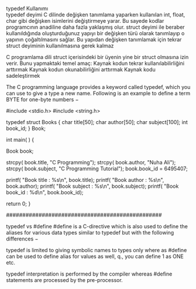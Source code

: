 typedef Kullanımı <br>
typedef deyimi C dilinde değişken tanımlama yaparken kullanılan int, float, char gibi değişken isimlerini değiştirmeye yarar.
Bu sayede kodlar programcının anadiline daha fazla yaklaşmış olur.
struct deyimi ile beraber kullanıldığında oluşturduğunuz yapıyı bir değişken türü olarak tanımlayıp o yapının çoğaltılmasını sağlar. Bu yapıdan değişken tanımlamak için tekrar struct deyiminin kullanılmasına gerek kalmaz

C programlama dili struct içerisindeki bir üyenin yine bir struct olmasına izin verir. Bunu yapmaktaki temel amaç:
Kaynak kodun tekrar kullanılabilirliğini arttırmak
Kaynak kodun okunabilirliğini arttırmak
Kaynak kodu sadeleştirmek


The C programming language provides a keyword called typedef,
which you can use to give a type a new name. Following is an example to define a term BYTE for one-byte numbers −


#include <stdio.h>
#include <string.h>
 
typedef struct Books {
   char title[50];
   char author[50];
   char subject[100];
   int book_id;
} Book;
 
int main( ) {

   Book book;
 
   strcpy( book.title, "C Programming");
   strcpy( book.author, "Nuha Ali"); 
   strcpy( book.subject, "C Programming Tutorial");
   book.book_id = 6495407;
 
   printf( "Book title : %s\n", book.title);
   printf( "Book author : %s\n", book.author);
   printf( "Book subject : %s\n", book.subject);
   printf( "Book book_id : %d\n", book.book_id);

   return 0;
}



################################################

typedef vs #define
#define is a C-directive which is also used to define the aliases for various data types similar to typedef but with the following differences −

typedef is limited to giving symbolic names to types only where as #define can be used to define alias for values as well, q., you can define 1 as ONE etc.

typedef interpretation is performed by the compiler whereas #define statements are processed by the pre-processor.
